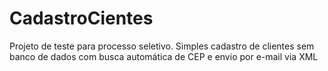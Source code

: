 # CadastroCientes
Projeto de teste para processo seletivo. Simples cadastro de clientes sem banco de dados com busca automática de CEP e envio por e-mail via XML
